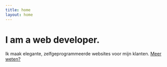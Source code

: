 ```yaml
---
title: home
layout: home
---
```


<h1><span class="element">I am a web developer.</span></h1>

Ik maak elegante, zelfgeprogrammeerde websites voor mijn klanten. [Meer weten?](/over-mij/)